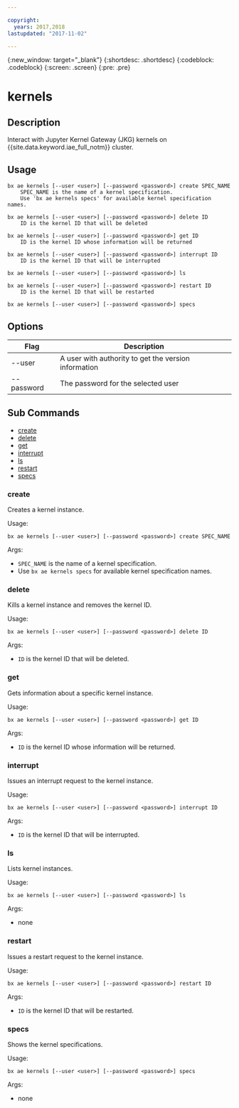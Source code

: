 ```yaml
---

copyright:
  years: 2017,2018
lastupdated: "2017-11-02"

---
```


<!-- Attribute definitions -->
{:new_window: target="_blank"}
{:shortdesc: .shortdesc}
{:codeblock: .codeblock}
{:screen: .screen}
{:pre: .pre}

# kernels
## Description
Interact with Jupyter Kernel Gateway (JKG) kernels on {{site.data.keyword.iae_full_notm}} cluster.

## Usage

```
bx ae kernels [--user <user>] [--password <password>] create SPEC_NAME
    SPEC_NAME is the name of a kernel specification.
    Use 'bx ae kernels specs' for available kernel specification names.

bx ae kernels [--user <user>] [--password <password>] delete ID
    ID is the kernel ID that will be deleted

bx ae kernels [--user <user>] [--password <password>] get ID
    ID is the kernel ID whose information will be returned

bx ae kernels [--user <user>] [--password <password>] interrupt ID
    ID is the kernel ID that will be interrupted

bx ae kernels [--user <user>] [--password <password>] ls  

bx ae kernels [--user <user>] [--password <password>] restart ID
    ID is the kernel ID that will be restarted

bx ae kernels [--user <user>] [--password <password>] specs
```

## Options
Flag       | Description
---------- |  ----------------------------------------------------
--user     | A user with authority to get the version information
--password | The password for the selected user

## Sub Commands
- [create](#create)
- [delete](#delete)
- [get](#get)
- [interrupt](#interrupt)
- [ls](#ls)
- [restart](#restart)
- [specs](#specs)

### create

Creates a kernel instance.

Usage:

```
bx ae kernels [--user <user>] [--password <password>] create SPEC_NAME
```

Args:

- `SPEC_NAME` is the name of a kernel specification.
- Use `bx ae kernels specs` for available kernel specification names.


### delete

Kills a kernel instance and removes the kernel ID.

Usage:

```
bx ae kernels [--user <user>] [--password <password>] delete ID
```

Args:

- `ID` is the kernel ID that will be deleted.

### get

Gets information about a specific kernel instance.

Usage:

```
bx ae kernels [--user <user>] [--password <password>] get ID
```

Args:

- `ID` is the kernel ID whose information will be returned.

### interrupt

Issues an interrupt request to the kernel instance.

Usage:

```
bx ae kernels [--user <user>] [--password <password>] interrupt ID
```

Args:

- `ID` is the kernel ID that will be interrupted.

### ls

Lists kernel instances.

Usage:

```
bx ae kernels [--user <user>] [--password <password>] ls
```

Args:

- none

### restart

Issues a restart request to the kernel instance.

Usage:

```
bx ae kernels [--user <user>] [--password <password>] restart ID
```
Args:

- `ID` is the kernel ID that will be restarted.

### specs

Shows the kernel specifications.

Usage:

```
bx ae kernels [--user <user>] [--password <password>] specs
```

Args:

- none
